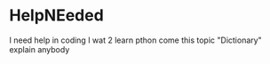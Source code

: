 # HelpNEeded
I need help in coding I wat 2 learn pthon 
come this topic "Dictionary" explain anybody
